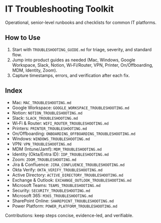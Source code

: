 # IT Troubleshooting Toolkit

Operational, senior-level runbooks and checklists for common IT platforms.

## How to Use

1) Start with `TROUBLESHOOTING_GUIDE.md` for triage, severity, and standard flow.
2) Jump into product guides as needed (Mac, Windows, Google Workspace, Slack, Notion, Wi‑Fi/Router, VPN, Printer, On/Offboarding, MDM, Identity, Zoom).
3) Capture timestamps, errors, and verification after each fix.

## Index

- Mac: `MAC_TROUBLESHOOTING.md`
- Google Workspace: `GOOGLE_WORKSPACE_TROUBLESHOOTING.md`
- Notion: `NOTION_TROUBLESHOOTING.md`
- Slack: `SLACK_TROUBLESHOOTING.md`
- Wi‑Fi & Router: `WIFI_ROUTER_TROUBLESHOOTING.md`
- Printers: `PRINTER_TROUBLESHOOTING.md`
- On/Offboarding: `ONBOARDING_OFFBOARDING_TROUBLESHOOTING.md`
 - Windows: `WINDOWS_TROUBLESHOOTING.md`
 - VPN: `VPN_TROUBLESHOOTING.md`
 - MDM (Intune/Jamf): `MDM_TROUBLESHOOTING.md`
 - Identity (Okta/Entra ID): `IDP_TROUBLESHOOTING.md`
 - Zoom: `ZOOM_TROUBLESHOOTING.md`
 - Jira & Confluence: `JIRA_CONFLUENCE_TROUBLESHOOTING.md`
- Okta Verify: `OKTA_VERIFY_TROUBLESHOOTING.md`
- Active Directory: `ACTIVE_DIRECTORY_TROUBLESHOOTING.md`
- Exchange & Outlook: `EXCHANGE_OUTLOOK_TROUBLESHOOTING.md`
- Microsoft Teams: `TEAMS_TROUBLESHOOTING.md`
- Security: `SECURITY_TROUBLESHOOTING.md`
- Microsoft 365: `M365_TROUBLESHOOTING.md`
- SharePoint Online: `SHAREPOINT_TROUBLESHOOTING.md`
- Power Platform: `POWER_PLATFORM_TROUBLESHOOTING.md`

Contributions: keep steps concise, evidence-led, and verifiable.
